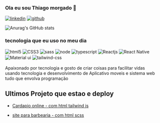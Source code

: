 ### Ola eu sou Thiago morgado 👋

[![linkedin](https://img.shields.io/badge/LinkedIn-0077B5?style=for-the-badge&logo=linkedin&logoColor=white)]("https://wwwlinkedin.com/in/thiago-morgado-087928152/")
[![github](https://img.shields.io/badge/GitHub-100000?style=for-the-badge&logo=github&logoColor=white)]("https://github.com/THIAGOMORGADO")


![Anurag's GitHub stats](https://github-readme-stats.vercel.app/api?username=THIAGOMORGADO&_icons=true&theme=transparent)

### tecnologia que eu uso no meu dia

<div style="display: inline_block">
  <img 
    src="https://img.shields.io/badge/HTML5-E34F26?style=for-the-badge&logo=html5&logoColor=white" 
    alt="html5" 
    align="center"
  />
  <img 
    src="https://img.shields.io/badge/CSS3-1572B6?style=for-the-badge&logo=css3&logoColor=white" 
    alt="CSS3" 
    align="center"
  />
  <img 
    src="https://img.shields.io/badge/Sass-CC6699?style=for-the-badge&logo=sass&logoColor=white" 
    alt="sass" 
    align="center"
  />
  <img 
    src="https://img.shields.io/badge/Node.js-43853D?style=for-the-badge&logo=node.js&logoColor=white" 
    alt="node" 
    align="center"
  />
  <img 
    src="https://img.shields.io/badge/TypeScript-007ACC?style=for-the-badge&logo=typescript&logoColor=white" 
    alt="typescript" 
    align="center"
  />
  <img 
    src="https://img.shields.io/badge/React-20232A?style=for-the-badge&logo=react&logoColor=61DAFB" 
    alt="Reactjs" 
    align="center"
  />
   <img 
    src="https://img.shields.io/badge/React_Native-20232A?style=for-the-badge&logo=react&logoColor=61DAFB" 
    alt="React Native" 
    align="center"
  />
    <img 
    src="https://img.shields.io/badge/Material--UI-0081CB?style=for-the-badge&logo=material-ui&logoColor=white" 
    alt="Material ui" 
    align="center" 
  />
     <img 
    src="https://img.shields.io/badge/Tailwind_CSS-38B2AC?style=for-the-badge&logo=tailwind-css&logoColor=white" 
    alt="tailwind-css" 
    align="center" 
  />
</div>
<br>
Apaixonado por tecnologia e gosto de criar coisas para facilitar vidas usando 
tecnologia e desenvolvimento de Aplicativo moveis e sistema web tudo que envolva 
programação 



## Ultimos Projeto que estao e deploy

- [Cardapio online - com html tailwind js](https://dev-burger-git-main-thiagomorgado.vercel.app/) <br />

- [site para barbearia  - com html scss](https://dev-burger-git-main-thiagomorgado.vercel.app/)



